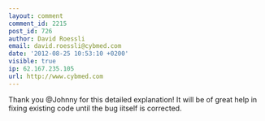 ```yaml
---
layout: comment
comment_id: 2215
post_id: 726
author: David Roessli
email: david.roessli@cybmed.com
date: '2012-08-25 10:53:10 +0200'
visible: true
ip: 62.167.235.105
url: http://www.cybmed.com
---
```

Thank you @Johnny for this detailed explanation!
It will be of great help in fixing existing code until the bug iitself is corrected.
